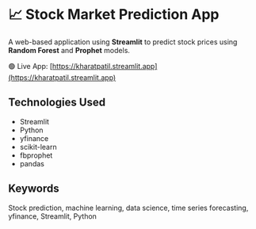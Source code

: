 # 📈 Stock Market Prediction App

A web-based application using **Streamlit** to predict stock prices using **Random Forest** and **Prophet** models.

🟢 Live App: [https://kharatpatil.streamlit.app](https://kharatpatil.streamlit.app)

## Technologies Used
- Streamlit
- Python
- yfinance
- scikit-learn
- fbprophet
- pandas

## Keywords
Stock prediction, machine learning, data science, time series forecasting, yfinance, Streamlit, Python

